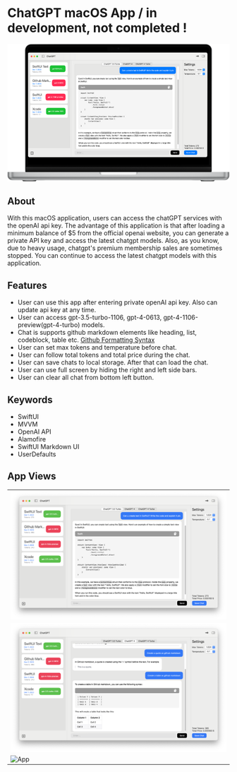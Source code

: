 # ChatGPT macOS App / in development, not completed !
![Home](ss4.png)

## About
With this macOS application, users can access the chatGPT services with the openAI api key.
The advantage of this application is that after loading a minimum balance of $5 from the official openai website, you can generate a private API key and access the latest chatgpt models.
Also, as you know, due to heavy usage, chatgpt's premium membership sales are sometimes stopped. You can continue to access the latest chatgpt models with this application.

## Features
- User can use this app after entering private openAI api key. Also can update api key at any time.
- User can access gpt-3.5-turbo-1106, gpt-4-0613, gpt-4-1106-preview(gpt-4-turbo) models.
- Chat is supports github markdown elements like heading, list, codeblock, table etc. [Github Formatting Syntax](https://docs.github.com/en/get-started/writing-on-github/getting-started-with-writing-and-formatting-on-github/basic-writing-and-formatting-syntax)
- User can set max tokens and temperature before chat.
- User can follow total tokens and total price during the chat.
- User can save chats to local storage. After that can load the chat.
- User can use full screen by hiding the right and left side bars.
- User can clear all chat from bottom left button.

## Keywords
- SwiftUI
- MVVM
- OpenAI API
- Alamofire
- SwiftUI Markdown UI
- UserDefaults

## App Views
||
|-|
|![Home](ss2.png)|
|![Home](ss3.png)|
| ![App](gpt.gif) |

